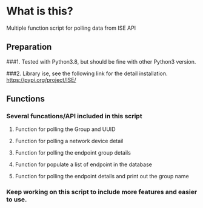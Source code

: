 # What is this?
Multiple function script for polling data from ISE API

## Preparation
###1. Tested with Python3.8, but should be fine with other Python3 version. 

###2. Library ise, see the following link for the detail installation.
      https://pypi.org/project/ISE/
      
## Functions
### Several funcations/API included in this script

1. Function for polling the Group and UUID

2. Function for polling a network device detail

3. Function for polling the endpoint group details

4. Function for populate a list of endpoint in the database

5. Function for polling the endpoint details and print out the group name

### Keep working on this script to include more features and easier to use.
